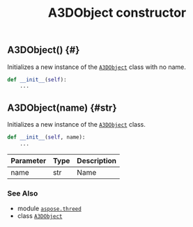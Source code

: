﻿---
title: A3DObject constructor
second_title: Aspose.3D for Python via .NET API References
description: 
type: docs
weight: 10
url: /python-net/aspose.threed/a3dobject/__init__/
is_root: false
---

## A3DObject() {#}

Initializes a new instance of the [`A3DObject`](/3d/python-net/aspose.threed/a3dobject) class with no name.



```python
def __init__(self):
    ...
```




## A3DObject(name) {#str}

Initializes a new instance of the [`A3DObject`](/3d/python-net/aspose.threed/a3dobject) class.



```python
def __init__(self, name):
    ...
```


| Parameter | Type | Description |
| :- | :- | :- |
| name | str | Name |



### See Also
* module [`aspose.threed`](../../)
* class [`A3DObject`](/3d/python-net/aspose.threed/a3dobject)

